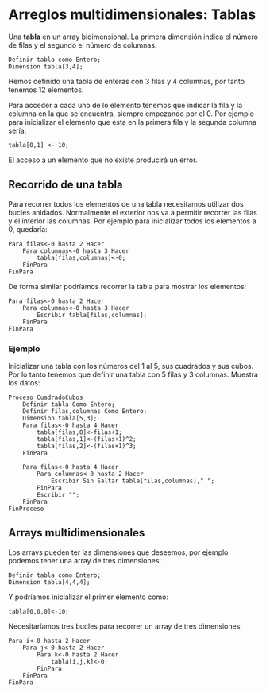 # Arreglos multidimensionales: Tablas

Una **tabla** en un array bidimensional. La primera dimensión indica el número de filas y el segundo el número de columnas.

	Definir tabla como Entero;
	Dimension tabla[3,4];

Hemos definido una tabla de enteras con 3 filas y 4 columnas, por tanto tenemos 12 elementos.

Para acceder a cada uno de lo elemento tenemos que indicar la fila y la columna en la que se encuentra, siempre empezando por el 0. Por ejemplo para inicializar el elemento que esta en la primera fila y la segunda columna sería:

	tabla[0,1] <- 10;

El acceso a un elemento que no existe producirá un error.

## Recorrido de una tabla

Para recorrer todos los elementos de una tabla necesitamos utilizar dos bucles anidados. Normalmente el exterior nos va a permitir recorrer las filas y el interior las columnas. Por ejemplo para inicializar todos los elementos a 0, quedaría:

	Para filas<-0 hasta 2 Hacer
		Para columnas<-0 hasta 3 Hacer
			tabla[filas,columnas]<-0;
		FinPara
	FinPara

De forma similar podríamos recorrer la tabla para mostrar los elementos:

	Para filas<-0 hasta 2 Hacer
		Para columnas<-0 hasta 3 Hacer
			Escribir tabla[filas,columnas];
		FinPara
	FinPara

### Ejemplo

Inicializar una tabla con los números del 1 al 5, sus cuadrados y sus cubos. Por lo tanto tenemos que definir una tabla con 5 filas y 3 columnas. Muestra los datos:

	Proceso CuadradoCubos
		Definir tabla Como Entero;
		Definir filas,columnas Como Entero;
		Dimension tabla[5,3];
		Para filas<-0 hasta 4 Hacer
			tabla[filas,0]<-filas+1;
			tabla[filas,1]<-(filas+1)^2;
			tabla[filas,2]<-(filas+1)^3;
		FinPara
		
		Para filas<-0 hasta 4 Hacer
			Para columnas<-0 hasta 2 Hacer
				Escribir Sin Saltar tabla[filas,columnas]," ";
			FinPara
			Escribir "";
		FinPara
	FinProceso

## Arrays multidimensionales

Los arrays pueden ter las dimensiones que deseemos, por ejemplo podemos tener una array de tres dimensiones:

	Definir tabla como Entero;
	Dimension tabla[4,4,4];

Y podríamos inicializar el primer elemento como:

	tabla[0,0,0]<-10;

Necesitaríamos tres bucles para recorrer un array de tres dimensiones:

	Para i<-0 hasta 2 Hacer
		Para j<-0 hasta 2 Hacer
			Para k<-0 hasta 2 Hacer
				tabla[i,j,k]<-0;
			FinPara
		FinPara
	FinPara


